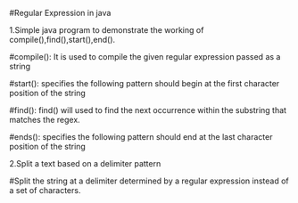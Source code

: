 #Regular Expression in java 

1.Simple java program to demonstrate the working of compile(),find(),start(),end().

#compile(): It is used to compile the given regular expression passed as a string

#start(): specifies the following pattern should begin at the first character position of the string

#find(): find() will used to find the next occurrence within the substring that matches the regex.

#ends(): specifies the following pattern should end at the last character position of the string



2.Split a text based on a delimiter pattern  

#Split the string at a delimiter determined by a regular expression instead of a set of characters.
